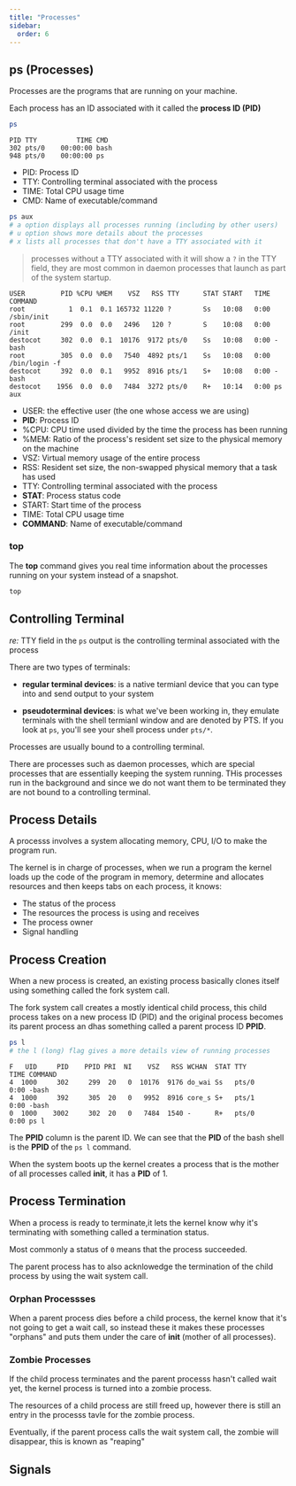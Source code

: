 ```yaml
---
title: "Processes"
sidebar:
  order: 6
---
```


## ps (Processes)

Processes are the programs that are running on your machine.

Each process has an ID associated with it called the **process ID (PID)**

```bash
ps
```

```
PID TTY          TIME CMD
302 pts/0    00:00:00 bash
948 pts/0    00:00:00 ps
```

- PID: Process ID
- TTY: Controlling terminal associated with the process
- TIME: Total CPU usage time
- CMD: Name of executable/command

```bash
ps aux
# a option displays all processes running (including by other users)
# u option shows more details about the processes
# x lists all processes that don't have a TTY associated with it
```

> processes without a TTY associated with it will show a `?` in the TTY field, they are most common in daemon processes that launch as part of the system startup.

```
USER         PID %CPU %MEM    VSZ   RSS TTY      STAT START   TIME COMMAND
root           1  0.1  0.1 165732 11220 ?        Ss   10:08   0:00 /sbin/init
root         299  0.0  0.0   2496   120 ?        S    10:08   0:00 /init
destocot     302  0.0  0.1  10176  9172 pts/0    Ss   10:08   0:00 -bash
root         305  0.0  0.0   7540  4892 pts/1    Ss   10:08   0:00 /bin/login -f
destocot     392  0.0  0.1   9952  8916 pts/1    S+   10:08   0:00 -bash
destocot    1956  0.0  0.0   7484  3272 pts/0    R+   10:14   0:00 ps aux
```

- USER: the effective user (the one whose access we are using)
- **PID**: Process ID
- %CPU: CPU time used divided by the time the process has been running
- %MEM: Ratio of the process's resident set size to the physical memory on the machine
- VSZ: Virtual memory usage of the entire process
- RSS: Resident set size, the non-swapped physical memory that a task has used
- TTY: Controlling terminal associated with the process
- **STAT**: Process status code
- START: Start time of the process
- TIME: Total CPU usage time
- **COMMAND**: Name of executable/command

### top

The **top** command gives you real time information about the processes running on your system instead of a snapshot.

```bash
top
```

## Controlling Terminal

_re:_ TTY field in the `ps` output is the controlling terminal associated with the process

There are two types of terminals:

- **regular terminal devices**: is a native termianl device that you can type into and send output to your system

- **pseudoterminal devices**: is what we've been working in, they emulate terminals with the shell termianl window and are denoted by PTS. If you look at `ps`, you'll see your shell process under `pts/*`.

Processes are usually bound to a controlling terminal.

There are processes such as daemon processes, which are special processes that are essentially keeping the system running. THis processes run in the background and since we do not want them to be terminated they are not bound to a controlling terminal.

## Process Details

A processs involves a system allocating memory, CPU, I/O to make the program run.

The kernel is in charge of processes, when we run a program the kernel loads up the code of the program in memory, determine and allocates resources and then keeps tabs on each process, it knows:

- The status of the process
- The resources the process is using and receives
- The process owner
- Signal handling

## Process Creation

When a new process is created, an existing process basically clones itself using something called the fork system call.

The fork system call creates a mostly identical child process, this child process takes on a new process ID (PID) and the original process becomes its parent process an dhas something called a parent process ID **PPID**.

```bash
ps l
# the l (long) flag gives a more details view of running processes
```

```
F   UID     PID    PPID PRI  NI    VSZ   RSS WCHAN  STAT TTY        TIME COMMAND
4  1000     302     299  20   0  10176  9176 do_wai Ss   pts/0      0:00 -bash
4  1000     392     305  20   0   9952  8916 core_s S+   pts/1      0:00 -bash
0  1000    3002     302  20   0   7484  1540 -      R+   pts/0      0:00 ps l
```

The **PPID** column is the parent ID. We can see that the **PID** of the bash shell is the **PPID** of the `ps l` command.

When the system boots up the kernel creates a process that is the mother of all processes called **init**, it has a **PID** of 1.

## Process Termination

When a process is ready to terminate,it lets the kernel know why it's terminating with something called a termination status.

Most commonly a status of `0` means that the process succeeded.

The parent process has to also acknlowedge the termination of the child process by using the wait system call.

### Orphan Processses

When a parent process dies before a child process, the kernel know that it's not going to get a wait call, so instead these it makes these processes "orphans" and puts them under the care of **init** (mother of all processes).

### Zombie Processes

If the child process terminates and the parent processs hasn't called wait yet, the kernel process is turned into a zombie process.

The resources of a child process are still freed up, however there is still an entry in the processs tavle for the zombie process.

Eventually, if the parent process calls the wait system call, the zombie will disappear, this is known as "reaping"

## Signals

